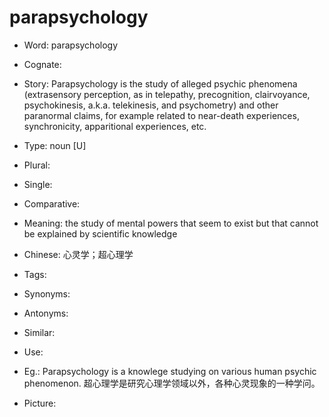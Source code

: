 # parapsychology

- Word: parapsychology
- Cognate: 
- Story: Parapsychology is the study of alleged psychic phenomena (extrasensory perception, as in telepathy, precognition, clairvoyance, psychokinesis, a.k.a. telekinesis, and psychometry) and other paranormal claims, for example related to near-death experiences, synchronicity, apparitional experiences, etc.

- Type: noun [U]
- Plural: 
- Single: 
- Comparative: 
- Meaning: the study of mental powers that seem to exist but that cannot be explained by scientific knowledge
- Chinese: 心灵学；超心理学
- Tags: 
- Synonyms: 
- Antonyms: 
- Similar: 
- Use: 
- Eg.: Parapsychology is a knowlege studying on various human psychic phenomenon. 超心理学是研究心理学领域以外，各种心灵现象的一种学问。
- Picture: 

